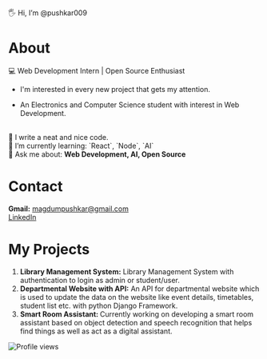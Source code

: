 🖐️ Hi, I’m @pushkar009
  # About
  💻 Web Development Intern | Open Source Enthusiast
  * I'm interested in every new project that gets my attention.

  * An Electronics and Computer Science student with interest in Web Development.
  <br>
  🧐 I write a neat and nice code.
  <br>
  🌱 I’m currently learning: `React`, `Node`, `AI`
  <br>
  💬 Ask me about: <b> Web Development, AI, Open Source </b>

  # Contact
  <b>Gmail:</b> magdumpushkar@gmail.com
  <br>
  [LinkedIn](https://www.linkedin.com/in/pushkar-magdum-34a7b1246/)


  # My Projects
  1. <b>Library Management System:</b> Library Management System with authentication to login as admin or student/user.
  2. <b>Departmental Website with API:</b> An API for departmental website which is used to update the data on the website like event details, timetables, student list etc. with python Django Framework.
  3. <b>Smart Room Assistant: </b>Currently working on developing a smart room assistant based on object detection and speech recognition that helps find things as well as act as a digital assistant.

![Profile views](https://komarev.com/ghpvc/?username=pushkar009&color=blue&style=flat&label=Profile+views)

<!---
pushkar009/pushkar009 is a ✨ special ✨ repository because its `README.md` (this file) appears on your GitHub profile.
You can click the Preview link to take a look at your changes.
--->
